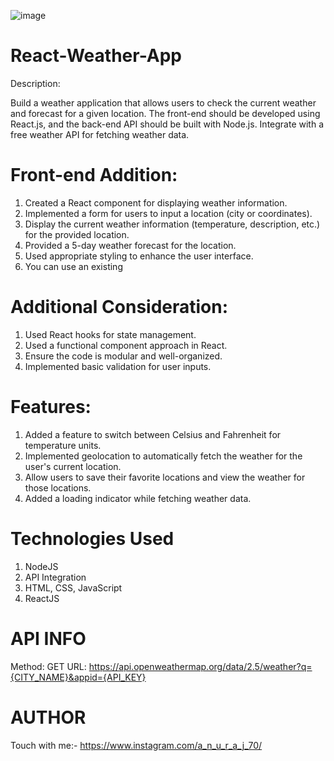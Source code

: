![image](https://github.com/Anuraj4/React-Weather-App/assets/88710429/90d5bc0b-eb5c-401f-8100-3c4a4525c437)


# React-Weather-App
Description:

Build a weather application that allows users to check the current weather and forecast for a
given location. The front-end should be developed using React.js, and the back-end API should
be built with Node.js. Integrate with a free weather API for fetching weather data.


# Front-end Addition:

1. Created a React component for displaying weather information.
2. Implemented a form for users to input a location (city or coordinates).
3. Display the current weather information (temperature, description, etc.) for the provided
location.
4. Provided a 5-day weather forecast for the location.
5. Used appropriate styling to enhance the user interface.
6. You can use an existing




# Additional Consideration:

1. Used React hooks for state management.
2. Used a functional component approach in React.
3. Ensure the code is modular and well-organized.
4. Implemented basic validation for user inputs.




# Features:

1. Added a feature to switch between Celsius and Fahrenheit for temperature units.
2. Implemented geolocation to automatically fetch the weather for the user's current location.
3. Allow users to save their favorite locations and view the weather for those locations.
4. Added a loading indicator while fetching weather data.

# Technologies Used

1. NodeJS
2. API Integration
3. HTML, CSS, JavaScript
4. ReactJS

# API INFO

Method: GET
URL: https://api.openweathermap.org/data/2.5/weather?q={CITY_NAME}&appid={API_KEY}

# AUTHOR

Touch with me:- https://www.instagram.com/a_n_u_r_a_j_70/



   
